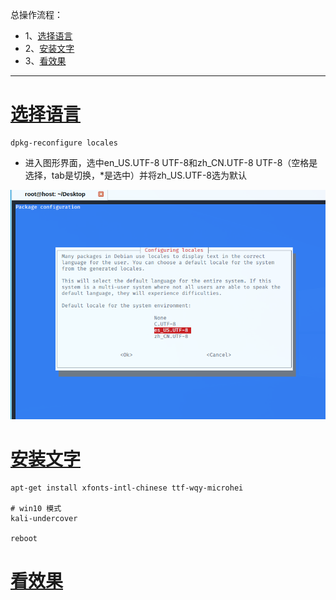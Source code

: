 总操作流程：
- 1、[选择语言](#kail-linux-01)
- 2、[安装文字](#kail-linux-02)
- 3、[看效果](#kail-linux-03)

***

# <a name="kail-linux-01" href="#" >选择语言</a>

```shell
dpkg-reconfigure locales
```

- 进入图形界面，选中en_US.UTF-8 UTF-8和zh_CN.UTF-8 UTF-8（空格是选择，tab是切换，*是选中）并将zh_US.UTF-8选为默认

![](image/2-1.png)

# <a name="kail-linux-02" href="#" >安装文字</a>

```
apt-get install xfonts-intl-chinese ttf-wqy-microhei

# win10 模式
kali-undercover

reboot
```

# <a name="kail-linux-03" href="#" >看效果</a>
